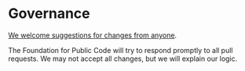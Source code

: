 # Governance

[We welcome suggestions for changes from anyone](/CONTRIBUTING.md).

The Foundation for Public Code will try to respond promptly to all pull requests. We may not accept all changes, but we will explain our logic.
